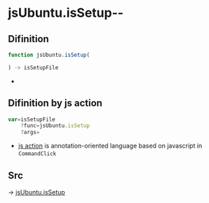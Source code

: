 # jsUbuntu.isSetup--

## Difinition

```js.js
function jsUbuntu.isSetup(

) -> isSetupFile
```

- 


## Difinition by js action

```js.js
var=isSetupFile
	?func=jsUbuntu.isSetup
	?args=

```

- [js action](#) is annotation-oriented language based on javascript in `CommandClick`



## Src

-> [jsUbuntu.isSetup](https://github.com/puutaro/CommandClick/blob/master/app/src/main/java/com/puutaro/commandclick/fragment_lib/terminal_fragment/js_interface/JsUbuntu.kt#L216)


